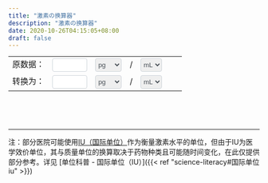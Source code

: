```yaml
---
title: "激素の换算器"
description: "激素の换算器"
date: 2020-10-26T04:15:05+08:00
draft: false
---
```


<div style="position: relative; display: flex; flex-direction: column">
  <style>
    input {
      color: #495057;
      border: 1px solid #ced4da;
      border-radius: 0.25rem;
      /*transition: border-color 0.15s ease-in-out, box-shadow 0.15s ease-in-out;*/
      padding: 1px;
      height: 2em;
    }
    select {
      color: #495057;
      border: 1px solid #ced4da;
      border-radius: 0.25rem;
      /*transition: border-color 0.15s ease-in-out, box-shadow 0.15s ease-in-out;*/
      padding: 1px;
      height: 2em;
    }
    input:focus {
      color: #495057;
      outline: 0;
      border-image: url(/images/shadow-i.png) 30 30 stretch;
      border-image-width: 3px;
      border-image-outset: 0px;
    }
    table {
      box-shadow: none !important;
      border-collapse: collapse !important;
    }
    td {
      border: none !important;
      vertical-align: baseline !important;
    }
  </style>
  <table style="margin: auto;">
    <tr>
      <td>
        <span>原数据：</span>
      </td>
      <td>
        <input type="text" id="val1" onkeyup="changed()" style="width: 10ex" />
      </td>
      <td>
        <select id="in1" oninput="changed()">
          <option value="1">pg</option>
          <option value="1000">ng</option>
          <option value="1000000">μg</option>
          <option value="mol">pmol</option>
          <option value="mol1000">nmol</option>
          <option value="mIU">mIU</option>
          <option value="uIU">μIU</option>
        </select>
      </td>
      <td>
        <span>/</span>
      </td>
      <td>
        <select id="in2" oninput="changed()">
          <option value="1">mL</option>
          <option value="100">dL</option>
          <option value="1000">L</option>
        </select>
      </td>
      <td>
        <select id="in3" oninput="changed()" style="display: none;">
          <option value="272.38">雌二醇</option>
          <option value="288.43">睾酮</option>
          <option value="23000">泌乳素</option>
          <option value="314.46">孕酮</option>
        </select>
      </td>
      <td>
        <select id="in4" oninput="changed()" style="display: none;">
          <option value="47170">泌乳素</option>
          <option value="113880">卵泡刺激素</option>
          <option value="46.56">促黄体素</option>
        </select>
      </td>
    </tr>
    <tr>
      <td>
        <span>转换为：</span>
      </td>
      <td>
        <input id="result" style="width: 10ex" value="" readonly="true" />
      </td>
      <td>
        <select id="out1" oninput="changed()">
          <option value="1">pg</option>
          <option value="1000">ng</option>
          <option value="1000000">μg</option>
          <option value="mol">pmol</option>
          <option value="mol1000">nmol</option>
        </select>
      </td>
      <td>
        <span>/</span>
      </td>
      <td>
        <select id="out2" oninput="changed()">
          <option value="1">mL</option>
          <option value="100">dL</option>
          <option value="1000">L</option>
        </select>
      </td>
    </tr>
  </table>
</div>
<script type="text/javascript">
  function changed() {
    var val = Number(window.document.getElementById("val1").value);
    var in1 = window.document.getElementById("in1").value;
    var in2 = window.document.getElementById("in2").value;
    var in3 = Number(window.document.getElementById("in3").value);
    var in4 = Number(window.document.getElementById("in4").value);
    var out1 = window.document.getElementById("out1").value;
    var out2 = window.document.getElementById("out2").value;
    window.document.getElementById("in3").style.display = "none";
    window.document.getElementById("in4").style.display = "none";
    switch (in1) {
      case "mol":
        window.document.getElementById("in3").style.display = "inline-block";
        val = val * in3;
        break;
      case "mol1000":
        window.document.getElementById("in3").style.display = "inline-block";
        val = val * 1000 * in3;
        break;
      case "mIU":
        window.document.getElementById("in4").style.display = "inline-block";
        val = val * in4;
        break;
      case "uIU":
        window.document.getElementById("in4").style.display = "inline-block";
        val = (val * in4) / 1000;
        break;
      default:
        //window.document.getElementById("in3").style.visibility = "hidden";
        val = val * Number(in1);
    }
    switch (out1) {
      case "mol":
        window.document.getElementById("in3").style.display = "inline-block";
        val = val / in3;
        break;
      case "mol1000":
        window.document.getElementById("in3").style.display = "inline-block";
        val = (val * 0.001) / in3;
        break;
      default:
        //window.document.getElementById("in3").style.visibility = "hidden";
        val = val / Number(out1);
    }
    val = (val * out2) / in2;
    if (isNaN(val)) {
      window.document.getElementById("result").value = "数值错误"; //输出
    } else {
      window.document.getElementById("result").value = val; //输出
    }
    return;
  }
</script>

&nbsp;

&nbsp;

---

注：部分医院可能使用[IU（国际单位）](https://zh.wikipedia.org/zh-hans/%E5%9B%BD%E9%99%85%E5%8D%95%E4%BD%8D)作为衡量激素水平的单位，但由于IU为医学效价单位，其与质量单位的换算取决于药物种类且可能随时间变化，在此仅提供部分参考。详见 [单位科普 - 国际单位（IU）]({{< ref "science-literacy#国际单位iu" >}})
